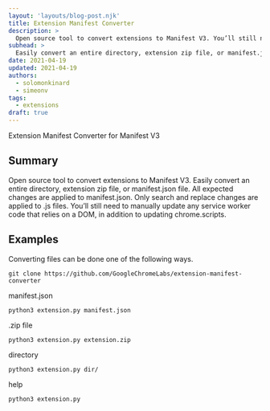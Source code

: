 ```yaml
---
layout: 'layouts/blog-post.njk'
title: Extension Manifest Converter
description: >
  Open source tool to convert extensions to Manifest V3. You’ll still need to manually update any service worker code that relies on a DOM, in addition to updating chrome.scripts.
subhead: >
  Easily convert an entire directory, extension zip file, or manifest.json file.
date: 2021-04-19
updated: 2021-04-19
authors:
  - solomonkinard
  - simeonv
tags:
  - extensions
draft: true
---
```


Extension Manifest Converter for Manifest V3

## Summary

Open source tool to convert extensions to Manifest V3. Easily convert an entire directory, extension zip file, or manifest.json file. All expected changes are applied to manifest.json. Only search and replace changes are applied to .js files. You’ll still need to manually update any service worker code that relies on a DOM, in addition to updating chrome.scripts.

## Examples

Converting files can be done one of the following ways.

```git clone https://github.com/GoogleChromeLabs/extension-manifest-converter```

manifest.json
```
python3 extension.py manifest.json
```

.zip file
```
python3 extension.py extension.zip
```

directory
```
python3 extension.py dir/
```

help
```
python3 extension.py
```